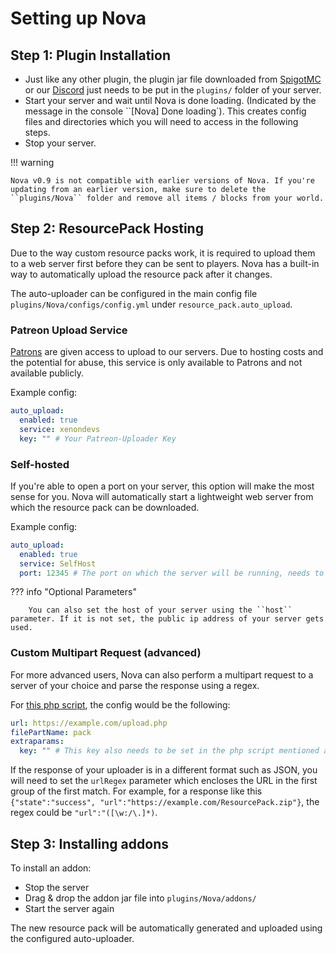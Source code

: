 # Setting up Nova

## Step 1: Plugin Installation

* Just like any other plugin, the plugin jar file downloaded from [SpigotMC](https://www.spigotmc.org/resources/93648/) or our [Discord](https://discord.gg/hnEknVWvUe) just needs to be put in the ``plugins/`` folder of your server.
* Start your server and wait until Nova is done loading. (Indicated by the message in the console ``[Nova] Done loading`). This creates config files and directories which you will need to access in the following steps.
* Stop your server.

!!! warning

    Nova v0.9 is not compatible with earlier versions of Nova. If you're updating from an earlier version, make sure to delete the ``plugins/Nova`` folder and remove all items / blocks from your world.

## Step 2: ResourcePack Hosting

Due to the way custom resource packs work, it is required to upload them to a web server first before they can be sent to players.
Nova has a built-in way to automatically upload the resource pack after it changes.

The auto-uploader can be configured in the main config file ``plugins/Nova/configs/config.yml`` under ``resource_pack.auto_upload``.

### Patreon Upload Service

[Patrons](https://www.patreon.com/xenondevs) are given access to upload to our servers.
Due to hosting costs and the potential for abuse, this service is only available to Patrons and not available publicly.

Example config:
```yml
auto_upload:
  enabled: true
  service: xenondevs
  key: "" # Your Patreon-Uploader Key
```

### Self-hosted

If you're able to open a port on your server, this option will make the most sense for you.
Nova will automatically start a lightweight web server from which the resource pack can be downloaded.

Example config:
```yml
auto_upload:
  enabled: true
  service: SelfHost
  port: 12345 # The port on which the server will be running, needs to be open to the Internet.
```

??? info "Optional Parameters"

        You can also set the host of your server using the ``host`` parameter. If it is not set, the public ip address of your server gets used.

### Custom Multipart Request (advanced)

For more advanced users, Nova can also perform a multipart request to a server of your choice and parse the response using a regex.

For [this php script](https://gist.github.com/ByteZ1337/6582b8c31789602119c55770cb095455), the config would be the following:
```yml
url: https://example.com/upload.php
filePartName: pack
extraparams:
  key: "" # This key also needs to be set in the php script mentioned above
```

If the response of your uploader is in a different format such as JSON, you will need to set the ``urlRegex`` parameter which encloses the URL in the first group of the first match.
For example, for a response like this ``{"state":"success", "url":"https://example.com/ResourcePack.zip"}``, the regex could be ``"url":"([\w:/\.]*)``.

## Step 3: Installing addons

To install an addon:
* Stop the server
* Drag & drop the addon jar file into ``plugins/Nova/addons/``
* Start the server again

The new resource pack will be automatically generated and uploaded using the configured auto-uploader.
